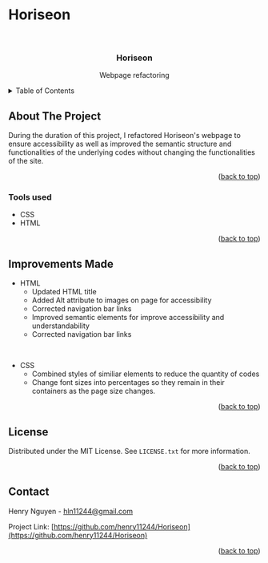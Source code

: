 # Horiseon

<div id="top"></div>

<br />
<div align="center">


<h3 align="center">Horiseon</h3>

  <p align="center">
    Webpage refactoring
    <br />
  </p>
</div>

<details>
  <summary>Table of Contents</summary>
  <ol>
    <li>
      <a href="#about-the-project">About The Project</a>
      <ul>
        <li><a href="#tools-used">Tools used</a></li>
      </ul>
    </li>
    <li>
      <a href="#improvements-made">Improvements Made</a>
        </li>
    <li><a href="#license">License</a></li>
    <li><a href="#contact">Contact</a></li>
  </ol>
</details>

## About The Project

During the duration of this project, I refactored Horiseon's webpage to ensure accessibility as well as improved the semantic structure and functionalities of the underlying codes without changing the functionalities of the site.

<p align="right">(<a href="#top">back to top</a>)</p>

### Tools used

* CSS
* HTML

<p align="right">(<a href="#top">back to top</a>)</p>

## Improvements Made

- HTML 
    - Updated HTML title
    - Added Alt attribute to images on page for accessibility
    - Corrected navigation bar links
    - Improved semantic elements for improve accessibility and understandability
    - Corrected navigation bar links

<br>

- CSS 
    - Combined styles of similiar elements to reduce the quantity of codes
    - Change font sizes into percentages so they remain in their containers as the page size changes.

<p align="right">(<a href="#top">back to top</a>)</p>

## License

Distributed under the MIT License. See `LICENSE.txt` for more information.

<p align="right">(<a href="#top">back to top</a>)</p>

## Contact

Henry Nguyen -  hln11244@gmail.com

Project Link: [https://github.com/henry11244/Horiseon](https://github.com/henry11244/Horiseon)

<p align="right">(<a href="#top">back to top</a>)</p>

[linkedin-url]: https://www.linkedin.com/in/henry11244/
